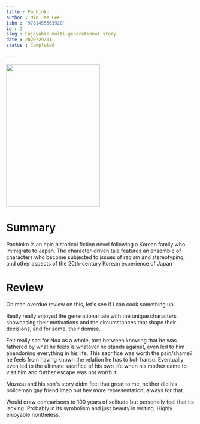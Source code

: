 ```yaml
---
title : Pachinko
author : Min Jae Lee 
isbn : '9781455563920'
id : 2
slug : Enjoyable multi-generational story
date : 2020/29/11
status : Completed 

---
```


<img src="https://i.gr-assets.com/images/S/compressed.photo.goodreads.com/books/1529845599l/34051011.jpg" height=380px width=250px>


# Summary 

Pachinko is an epic historical fiction novel following a Korean family who immigrate to Japan. The character-driven tale features an ensemble of characters who become subjected to issues of racism and stereotyping, and other aspects of the 20th-century Korean experience of Japan

# Review

Oh man overdue review on this, let's see if i can cook something up.



Really really enjoyed the generational tale with the unique characters showcasing their motivations and the circumstances that shape their decisions, and for some, their demise.



Felt really sad for Noa as a whole, torn between knowing that he was fathered by what he feels is whatever he stands against, even led to him abandoning everything in his life. This sacrifice was worth the pain/shame? he feels from having known the relation he has to koh hansu. Eventually even led to the ultimate sacrifice of his own life when his mother came to visit him and further escape was not worth it. 



Mozasu and his son's story didnt feel that great to me, neither did his policeman gay friend lmao but hey more representation, always for that.



Would draw comparisons to 100 years of solitude but personally feel that its lacking. Probably in its symbolism and just beauty in writing. Highly enjoyable nontheless.


